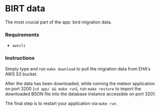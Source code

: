 # BIRT data
The most crucial part of the app: bird migration data.

### Requirements
 - `awscli`

### Instructions
Simply type and run `make download` to pull the migration data from EHA's AWS S3 bucket.

After the data has been downloaded, while running the meteor application on port
3200 (`cd app/ && make run`), run `make restore` to import the downloaded BSON file
into the database instance accessible on port 3201.

The final step is to restart your application via `make run`.
